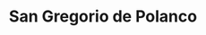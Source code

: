 ---
title: San Gregorio de Polanco
url: /san-gregorio-de-polanco/
latitude: -32.615
longitude: -55.834
---